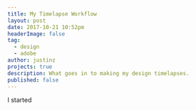 ```yaml
---
title: My Timelapse Workflow
layout: post
date: 2017-10-21 10:52pm
headerImage: false
tag:
  - design
  - adobe
author: justinz
projects: true
description: What goes in to making my design timelapses.
published: false
---
```


<span class="drop-cap">I</span> started 